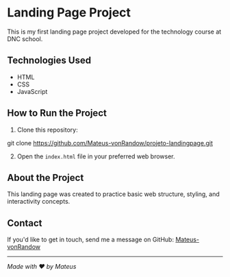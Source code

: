 # Landing Page Project

This is my first landing page project developed for the technology course at DNC school.

## Technologies Used

- HTML
- CSS
- JavaScript

## How to Run the Project

1. Clone this repository:

git clone https://github.com/Mateus-vonRandow/projeto-landingpage.git

2. Open the `index.html` file in your preferred web browser.

## About the Project

This landing page was created to practice basic web structure, styling, and interactivity concepts.

## Contact

If you'd like to get in touch, send me a message on GitHub: [Mateus-vonRandow](https://github.com/Mateus-vonRandow)

---

*Made with ❤️ by Mateus*
